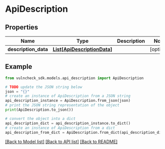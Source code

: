 # ApiDescription


## Properties

Name | Type | Description | Notes
------------ | ------------- | ------------- | -------------
**description_data** | [**List[ApiDescriptionData]**](ApiDescriptionData.md) |  | [optional] 

## Example

```python
from vulncheck_sdk.models.api_description import ApiDescription

# TODO update the JSON string below
json = "{}"
# create an instance of ApiDescription from a JSON string
api_description_instance = ApiDescription.from_json(json)
# print the JSON string representation of the object
print(ApiDescription.to_json())

# convert the object into a dict
api_description_dict = api_description_instance.to_dict()
# create an instance of ApiDescription from a dict
api_description_from_dict = ApiDescription.from_dict(api_description_dict)
```
[[Back to Model list]](../README.md#documentation-for-models) [[Back to API list]](../README.md#documentation-for-api-endpoints) [[Back to README]](../README.md)


